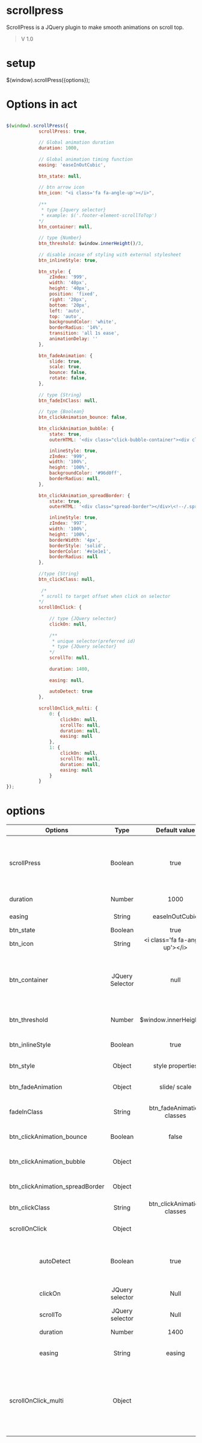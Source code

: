 # scrollpress
ScrollPress is a JQuery plugin to make smooth animations on scroll top.
> V 1.0

# setup
$(window).scrollPress({options});


# Options in act

```javascript

$(window).scrollPress({
            scrollPress: true,
            
            // Global animation duration
            duration: 1000,
            
            // Global animation timing function
            easing: 'easeInOutCubic',
            
            btn_state: null,
            
            // btn arrow icon
            btn_icon: "<i class='fa fa-angle-up'></i>",
            
            /**
             * type {Jquery selector}
             * example: $('.footer-element-scrollToTop')
            */
            btn_container: null,
            
            // type {Number}
            btn_threshold: $window.innerHeight()/3,
            
            // disable incase of styling with external stylesheet
            btn_inlineStyle: true,
            
            btn_style: {
                zIndex: '999',
                width: '40px',
                height: '40px',
                position: 'fixed',
                right: '20px',
                bottom: '20px',
                left: 'auto',
                top: 'auto',
                backgroundColor: 'white',
                borderRadius: '14%',
                transition: 'all 1s ease',
                animationDelay: ''
            },
            
            btn_fadeAnimation: {
                slide: true,
                scale: true,
                bounce: false,
                rotate: false,
            },
            
            // type {String}
            btn_fadeInClass: null,
            
            // type {Boolean}
            btn_clickAnimation_bounce: false,
            
            btn_clickAnimation_bubble: {
                state: true,
                outerHTML: '<div class="click-bubble-container"><div class="click-bubble"></div></div><!--/.click-bubble-->',

                inlineStyle: true,
                zIndex: '999',
                width: '100%',
                height: '100%',
                backgroundColor: '#96d0ff',
                borderRadius: null,
            },
            
            btn_clickAnimation_spreadBorder: {
                state: true,
                outerHTML: '<div class="spread-border"></div>\<!--/.spread-border-->',

                inlineStyle: true,
                zIndex: '997',
                width: '100%',
                height: '100%',
                borderWidth: '4px',
                borderStyle: 'solid',
                borderColor: '#e1e1e1',
                borderRadius: null
            },
            
            //type {String}
            btn_clickClass: null,
            
             /*
             * scroll to target offset when click on selector
            */
            scrollOnClick: {
                
                // type {JQuery selector} 
                clickOn: null,
                
                /**
                 * unique selector(preferred id)
                 * type {JQuery selector} 
                */
                scrollTo: null,
                
                duration: 1400,
                
                easing: null,
                
                autoDetect: true
            },
            
            scrollOnClick_multi: {
                0: {
                    clickOn: null,
                    scrollTo: null,
                    duration: null,
                    easing: null
                },
                1: {
                    clickOn: null,
                    scrollTo: null,
                    duration: null,
                    easing: null
                }
            }
});
```

# options
 Options   |  Type    |  Default value    |  Description
---------- | :------: | :---------------: | -------------
scrollPress | Boolean |        true       | To animate scrollTop when press on any key that makes changes on scrollTop (pg up/space/...)
duration    | Number  |        1000       | Duration of scrollTop animation
easing      | String  |   easeInOutCubic  | Easing function of scrollTop animation
btn_state   | Boolean |       true        | Scroll to top button
btn_icon    | String  | \<i class='fa fa-angle-up'>\</i> | Scroll to top arrow
btn_container | JQuery Selector | null | Scroll to top botton container, to make it relative to element instead of screen. example: to put button at footer.
btn_threshold | Number | $window.innerHeight()/3 | To show scroll to top button when scrollTop passes it.
btn_inlineStyle | Boolean | true | Disable incase of styling with external stylesheet
btn_style | Object | style properties | Scroll to top button style
btn_fadeAnimation | Object |  slide/ scale | Buttom animation when scroll to passes threshold
fadeInClass | String | btn_fadeAnimation classes | Class added to button when scroll to passes threshold
btn_clickAnimation_bounce | Boolean | false | Add bounce animtion when click on button
btn_clickAnimation_bubble | Object  |       | Add Bubble animtion when click on button
btn_clickAnimation_spreadBorder | Object  |       | Add spread border animtion when click on button
btn_clickClass | String | btn_clickAnimation classes | Add class when click on button
scrollOnClick | Object |    | scroll to target when click on element
<span>&emsp;&emsp;&emsp;&emsp;&emsp;autoDetect</span> | Boolean | true | To animate scrollTop when click on anchor that hold element id in it's href
<span>&emsp;&emsp;&emsp;&emsp;&emsp;clickOn</span> | JQuery selector | Null | To move scollTop to target when click on it
<span>&emsp;&emsp;&emsp;&emsp;&emsp;scrollTo</span> | JQuery selector | Null | clickOn Target
<span>&emsp;&emsp;&emsp;&emsp;&emsp;duration</span> | Number | 1400 | ScrollTop animation duration
<span>&emsp;&emsp;&emsp;&emsp;&emsp;easing</span> | String | easing | ScrollTop animation timing function
scrollOnClick_multi | Object |  | Like scrollOnClick but with putting options in another Object (label). Example: scrollOnClick_multi: { home: { clickOn: ... },</br> about: { ... } }

